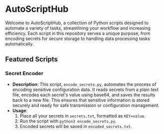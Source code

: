 # AutoScriptHub
Welcome to AutoScriptHub, a collection of Python scripts designed to automate a variety of tasks, streamlining your workflow and increasing efficiency. Each script in this repository serves a unique purpose, from encoding secrets for secure storage to handling data processing tasks automatically.

## Featured Scripts

### Secret Encoder
- **Description**: This script, `encode_secrets.py`, automates the process of encoding sensitive configuration data. It reads secrets from a plain text file, encodes each secret's value using base64, and saves the results back to a new file. This ensures that sensitive information is stored securely and ready for safe transmission or configuration management.
- **Usage**:
  1. Place all your secrets in `secrets.txt`, formatted as `KEY=value`.
  2. Run the script with `python3 encode_secrets.py`.
  3. Encoded secrets will be saved in `encoded_secrets.txt`.
